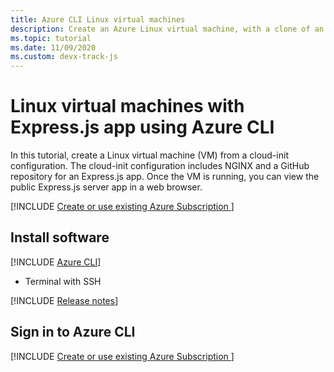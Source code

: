 ```yaml
---
title: Azure CLI Linux virtual machines
description: Create an Azure Linux virtual machine, with a clone of an Express.js-based app from a GitHub repository.  
ms.topic: tutorial
ms.date: 11/09/2020
ms.custom: devx-track-js
---
```


# Linux virtual machines with Express.js app using Azure CLI

In this tutorial, create a Linux virtual machine (VM) from a cloud-init configuration. The cloud-init configuration includes NGINX and a GitHub repository for an Express.js app. Once the VM is running, you can view the public Express.js server app in a web browser.

[!INCLUDE [Create or use existing Azure Subscription ](../../includes/environment-subscription-h2.md)]

## Install software

[!INCLUDE [Azure CLI](~/azure-docs-pr/../includes/azure-cli-prepare-your-environment-no-header.md)]
- Terminal with SSH



[!INCLUDE [Release notes](~/azure-cosmosdb-java-v2/changelog/README.md)]

## Sign in to Azure CLI

[!INCLUDE [Create or use existing Azure Subscription ](../../../azure-cli/includes/interactive-login.md)]
